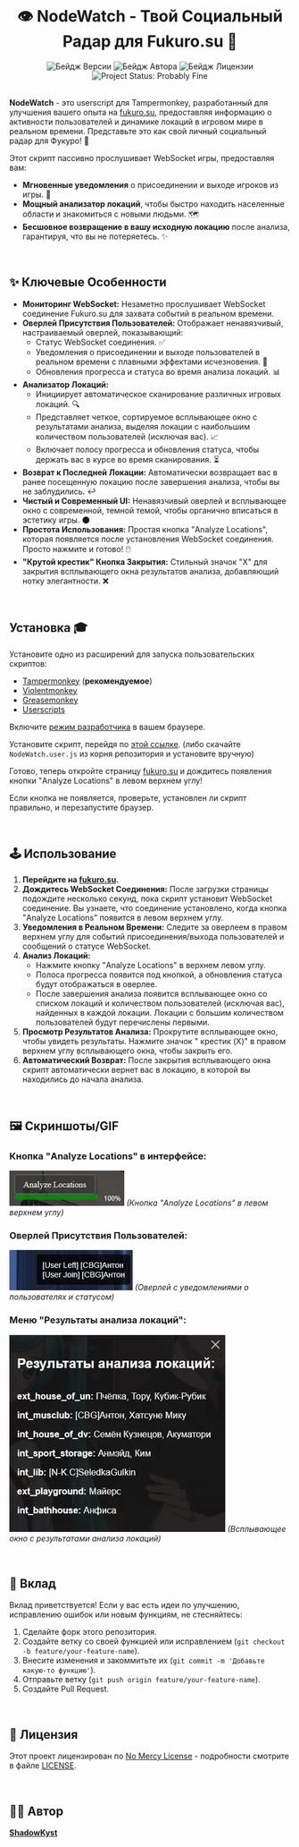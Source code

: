 # <div align="center"> 👁️ NodeWatch - Твой Социальный Радар для Fukuro.su 📡 </div>

<div align="center">
  <img src="https://img.shields.io/badge/Версия-3.5-blue.svg?style=flat-square" alt="Бейдж Версии"/>
  <img src="https://img.shields.io/badge/Автор-ShadowKyst-orange.svg?style=flat-square" alt="Бейдж Автора"/>
  <img src="https://img.shields.io/badge/Лицензия-NoMercy-red.svg?style=flat-square" alt="Бейдж Лицензии"/>
  <img src="https://img.shields.io/badge/project-is%20probably%20fine-brightgreen.svg?style=flat-square" alt="Project Status: Probably Fine"/>
</div>

<br/>

**NodeWatch** - это userscript для Tampermonkey, разработанный для улучшения вашего опыта на [fukuro.su](https://www.fukuro.su/), предоставляя информацию о активности пользователей и динамике локаций в игровом мире в реальном времени. Представьте это как свой личный социальный радар для Фукуро! 🚀

Этот скрипт пассивно прослушивает WebSocket игры, предоставляя вам:

* **Мгновенные уведомления** о присоединении и выходе игроков из игры. 👋
* **Мощный анализатор локаций**, чтобы быстро находить населенные области и знакомиться с новыми людьми. 🗺️
* **Бесшовное возвращение в вашу исходную локацию** после анализа, гарантируя, что вы не потеряетесь. ✨

<br/>

## ✨ Ключевые Особенности

* **Мониторинг WebSocket:** Незаметно прослушивает WebSocket соединение Fukuro.su для захвата событий в реальном времени.
* **Оверлей Присутствия Пользователей:** Отображает ненавязчивый, настраиваемый оверлей, показывающий:
    * Статус WebSocket соединения. ✅
    * Уведомления о присоединении и выходе пользователей в реальном времени с плавными эффектами исчезновения. 💨
    * Обновления прогресса и статуса во время анализа локаций. 📊
* **Анализатор Локаций:**
    * Инициирует автоматическое сканирование различных игровых локаций. 🔍
    * Представляет четкое, сортируемое всплывающее окно с результатами анализа, выделяя локации с наибольшим количеством пользователей (исключая вас). 📈
    * Включает полосу прогресса и обновления статуса, чтобы держать вас в курсе во время сканирования. ⏳
* **Возврат к Последней Локации:** Автоматически возвращает вас в ранее посещенную локацию после завершения анализа, чтобы вы не заблудились. ↩️
* **Чистый и Современный UI:** Ненавязчивый оверлей и всплывающее окно с современной, темной темой, чтобы органично вписаться в эстетику игры. 🌑
* **Простота Использования:** Простая кнопка "Analyze Locations", которая появляется после установления WebSocket соединения. Просто нажмите и готово! 🖱️
* **"Крутой крестик" Кнопка Закрытия:** Стильный значок "X" для закрытия всплывающего окна результатов анализа, добавляющий нотку элегантности. ❌

<br/>

## Установка 🎓

Установите одно из расширений для запуска пользовательских скриптов:

* [Tampermonkey](https://www.tampermonkey.net/) (**рекомендуемое**)
* [Violentmonkey](https://violentmonkey.github.io/)
* [Greasemonkey](https://www.greasespot.net/)
* [Userscripts](https://userscripts.org/)

Включите [режим разработчика](https://www.tampermonkey.net/faq.php?locale=ru#Q209) в вашем браузере.

Установите скрипт, перейдя по [этой ссылке](https://github.com/ShadowKyst/NodeWatch-Fukuro-userscript/raw/master/NodeWatch.user.js). (либо скачайте `NodeWatch.user.js` из корня репозитория и установите вручную)

Готово, теперь откройте страницу [fukuro.su](https://www.fukuro.su/) и дождитесь появления кнопки "Analyze Locations" в левом верхнем углу!

Если кнопка не появляется, проверьте, установлен ли скрипт правильно, и перезапустите браузер.

<br/>

## 🕹️ Использование

1. **Перейдите на [fukuro.su](https://www.fukuro.su/).**
2. **Дождитесь WebSocket Соединения:** После загрузки страницы подождите несколько секунд, пока скрипт установит WebSocket соединение. Вы узнаете, что соединение установлено, когда кнопка "Analyze Locations" появится в левом верхнем углу.
3. **Уведомления в Реальном Времени:** Следите за оверлеем в правом верхнем углу для событий присоединения/выхода пользователей и сообщений о статусе WebSocket.
4. **Анализ Локаций:**
    * Нажмите кнопку "Analyze Locations" в верхнем левом углу.
    * Полоса прогресса появится под кнопкой, а обновления статуса будут отображаться в оверлее.
    * После завершения анализа появится всплывающее окно со списком локаций и количеством пользователей (исключая вас), найденных в каждой локации. Локации с большим количеством пользователей будут перечислены первыми.
5. **Просмотр Результатов Анализа:** Прокрутите всплывающее окно, чтобы увидеть результаты. Нажмите значок " крестик (X)" в правом верхнем углу всплывающего окна, чтобы закрыть его.
6. **Автоматический Возврат:** После закрытия всплывающего окна скрипт автоматически вернет вас в локацию, в которой вы находились до начала анализа.

<br/>

## 🖼️ Скриншоты/GIF

<!-- Вы можете заменить эти заполнители фактическими скриншотами или GIF -->

### Кнопка "Analyze Locations" в интерфейсе:
<!-- Добавьте скриншот кнопки "Analyze Locations" в интерфейсе игры -->
![Кнопка Анализа Локаций](https://github.com/ShadowKyst/NodeWatch-Fukuro-userscript/raw/master/assets/analyze.webp)
*(Кнопка "Analyze Locations" в левом верхнем углу)*

### Оверлей Присутствия Пользователей:
<!-- Добавьте скриншот или GIF оверлея, показывающего события присоединения/выхода пользователей -->
![Оверлей Присутствия Пользователей](https://github.com/ShadowKyst/NodeWatch-Fukuro-userscript/raw/master/assets/userlog.webp)
*(Оверлей с уведомлениями о пользователях и статусом)*

### Меню "Результаты анализа локаций":
<!-- Добавьте скриншот или GIF меню с результатами анализа локаций -->
![Меню Результатов Анализа Локаций](https://github.com/ShadowKyst/NodeWatch-Fukuro-userscript/raw/master/assets/menu.webp)
*(Всплывающее окно с результатами анализа локаций)*

<br/>

## 🤝 Вклад

Вклад приветствуется! Если у вас есть идеи по улучшению, исправлению ошибок или новым функциям, не стесняйтесь:

1. Сделайте форк этого репозитория.
2. Создайте ветку со своей функцией или исправлением (`git checkout -b feature/your-feature-name`).
3. Внесите изменения и закоммитьте их (`git commit -m 'Добавьте какую-то функцию'`).
4. Отправьте ветку (`git push origin feature/your-feature-name`).
5. Создайте Pull Request.

<br/>

## 📜 Лицензия

Этот проект лицензирован по [No Mercy License](https://github.com/ShadowKyst/NodeWatch-Fukuro-userscript/blob/master/LICENSE.md) - подробности смотрите в файле [LICENSE](https://github.com/ShadowKyst/NodeWatch-Fukuro-userscript/blob/master/LICENSE.md).

<br/>

## 👨‍💻 Автор

**[ShadowKyst](https://shadowkyst.ssdk.dev/)**

<br/> 